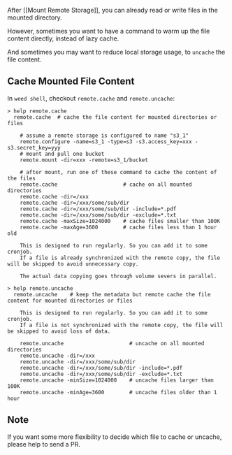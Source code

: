 After [[Mount Remote Storage]], you can already read or write files in the mounted directory.

However, sometimes you want to have a command to warm up the file content directly, instead of lazy cache.

And sometimes you may want to reduce local storage usage, to `uncache` the file content.

## Cache Mounted File Content
In `weed shell`, checkout `remote.cache` and `remote.uncache`:

```
> help remote.cache
  remote.cache	# cache the file content for mounted directories or files

	# assume a remote storage is configured to name "s3_1"
	remote.configure -name=s3_1 -type=s3 -s3.access_key=xxx -s3.secret_key=yyy
	# mount and pull one bucket
	remote.mount -dir=xxx -remote=s3_1/bucket

	# after mount, run one of these command to cache the content of the files
	remote.cache                     # cache on all mounted directories
	remote.cache -dir=/xxx
	remote.cache -dir=/xxx/some/sub/dir
	remote.cache -dir=/xxx/some/sub/dir -include=*.pdf
	remote.cache -dir=/xxx/some/sub/dir -exclude=*.txt
	remote.cache -maxSize=1024000    # cache files smaller than 100K
	remote.cache -maxAge=3600        # cache files less than 1 hour old

	This is designed to run regularly. So you can add it to some cronjob.
	If a file is already synchronized with the remote copy, the file will be skipped to avoid unnecessary copy.

	The actual data copying goes through volume severs in parallel.

> help remote.uncache
  remote.uncache	# keep the metadata but remote cache the file content for mounted directories or files

	This is designed to run regularly. So you can add it to some cronjob.
	If a file is not synchronized with the remote copy, the file will be skipped to avoid loss of data.

	remote.uncache                     # uncache on all mounted directories
	remote.uncache -dir=/xxx
	remote.uncache -dir=/xxx/some/sub/dir
	remote.uncache -dir=/xxx/some/sub/dir -include=*.pdf
	remote.uncache -dir=/xxx/some/sub/dir -exclude=*.txt
	remote.uncache -minSize=1024000    # uncache files larger than 100K
	remote.uncache -minAge=3600        # uncache files older than 1 hour

```

## Note

If you want some more flexibility to decide which file to cache or uncache, please help to send a PR.
